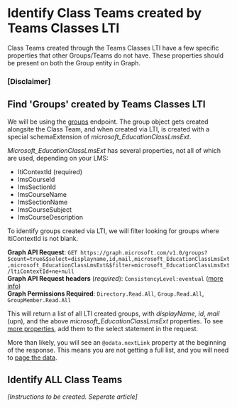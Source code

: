 # Identify Class Teams created by Teams Classes LTI
Class Teams created through the Teams Classes LTI have a few specific properties that other Groups/Teams do not have. These properties should be present on both the Group entity in Graph.

### [Disclaimer]


## Find 'Groups' created by Teams Classes LTI
We will be using the [groups](https://docs.microsoft.com/en-us/graph/api/group-list?view=graph-rest-1.0&tabs=http) endpoint. The group object gets created alongsite the Class Team, and when created via LTI, is created with a special schemaExtension of _microsoft_EducationClassLmsExt_.  

_Microsoft_EducationClassLmsExt_ has several properties, not all of which are used, depending on your LMS:
- ltiContextId (required)
- lmsCourseId
- lmsSectionId
- lmsCourseName
- lmsSectionName
- lmsCourseSubject
- lmsCourseDescription

To identify groups created via LTI, we will filter looking for groups where ltiContextId is not blank.

**Graph API Request**: `GET https://graph.microsoft.com/v1.0/groups?$count=true&$select=displayname,id,mail,microsoft_EducationClassLmsExt,microsoft_EducationClassLmsExt&$filter=microsoft_EducationClassLmsExt/ltiContextId+ne+null`  
**Graph API Request headers** (_required_): `ConsistencyLevel:eventual` ([more info](https://docs.microsoft.com/en-us/graph/aad-advanced-queries?view=graph-rest-1.0&tabs=http))  
**Graph Permissions Required**: `Directory.Read.All`, `Group.Read.All`, `GroupMember.Read.All`


This will return a list of all LTI created groups, with _displayName_, _id_, _mail_ (upn), and the above _microsoft_EducationClassLmsExt_ properties. To see [more properties](https://docs.microsoft.com/en-us/graph/api/resources/group?view=graph-rest-1.0#properties), add them to the select statement in the request.

More than likely, you will see an `@odata.nextLink` property at the beginning of the response. This means you are not getting a full list, and you will need to [page the data](https://docs.microsoft.com/en-us/graph/paging).  



## Identify ALL Class Teams
_[Instructions to be created. Seperate article]_